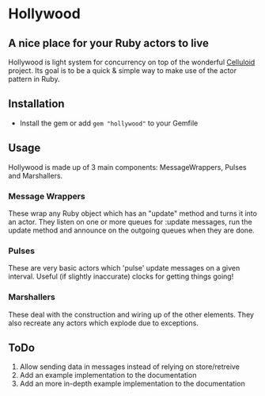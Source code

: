 Hollywood
=========
A nice place for your Ruby actors to live
-----------------------------------------

Hollywood is light system for concurrency on top of the wonderful [Celluloid](http://celluloid.io/) project. 
Its goal is to be a quick & simple way to make use of the actor pattern in Ruby.

Installation
------------
* Install the gem or add `gem "hollywood"` to your Gemfile

Usage
-----
Hollywood is made up of 3 main components: MessageWrappers, Pulses and Marshallers.

### Message Wrappers
These wrap any Ruby object which has an "update" method and turns it into an actor. They listen on one or more queues for :update messages, run the update method and announce on the outgoing queues when they are done.

### Pulses
These are very basic actors which 'pulse' update messages on a given interval. Useful (if slightly inaccurate) clocks for getting things going!

### Marshallers
These deal with the construction and wiring up of the other elements. They also recreate any actors which explode due to exceptions.

ToDo
----
1. Allow sending data in messages instead of relying on store/retreive
2. Add an example implementation to the documentation
3. Add an more in-depth example implementation to the documentation
